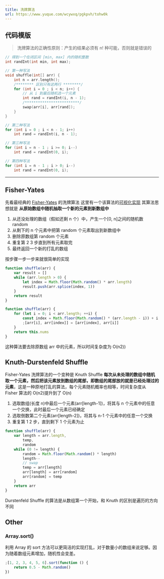 ```yaml
---
title: 洗牌算法
url: https://www.yuque.com/wcywxq/pgkpvh/tohw0k
---
```


<a name="wN5qR"></a>

## 代码模版

> 洗牌算法的正确性原则：产生的结果必须有 n! 种可能，否则就是错误的

```cpp
// 得到一个在闭区间 [min, max] 内的随机整数
int randInt(int min, int max);

// 第一种写法
void shuffle(int[] arr) {
    int n = arr.length();
    /******** 区别只有这两行 ********/
    for (int i = 0 ; i < n; i++) {
        // 从 i 到最后随机选一个元素
        int rand = randInt(i, n - 1);
        /*************************/
        swap(arr[i], arr[rand]);
    }
}

// 第二种写法
for (int i = 0 ; i < n - 1; i++)
    int rand = randInt(i, n - 1);

// 第三种写法
for (int i = n - 1 ; i >= 0; i--)
    int rand = randInt(0, i);

// 第四种写法
for (int i = n - 1 ; i > 0; i--)
    int rand = randInt(0, i);
```

***

<a name="Fisher-Yates"></a>

## Fisher-Yates

先看最经典的 [Fisher-Yates](http://en.wikipedia.org/wiki/Fisher-Yates_shuffle) 的洗牌算法
这里有一个该算法的[可视化实现](https://bost.ocks.org/mike/shuffle/)
其算法思想就是 **从原始数组中随机抽取一个新的元素到新数组中**

1. 从还没处理的数组（假如还剩 n 个）中，产生一个\[0, n]之间的随机数 random
2. 从剩下的 n 个元素中把第 random 个元素取出到新数组中
3. 删除原数组第 random 个元素
4. 重复第 2 3 步直到所有元素取完
5. 最终返回一个新的打乱的数组

按步骤一步一步来就很简单的实现


```javascript
function shuffle(arr) {
    var result = []
    while (arr.length > 0) {
        let index = Math.floor(Math.random() * arr.length)
        result.push(arr.splice(index, 1))
    }
    return result
}

function shuffle(arr) {
    for (let i = 0; i < arr.length; ++i) {
        const index = Math.floor(Math.random() * (arr.length - i)) + i
        ;[arr[i], arr[index]] = [arr[index], arr[i]]
    }
    return this.nums
}
```

这种算法要去除原数组 arr 中的元素，所以时间复杂度为 O(n2))

<a name="ab672078"></a>

## Knuth-Durstenfeld Shuffle

Fisher-Yates 洗牌算法的一个变种是 Knuth Shuffle
**每次从未处理的数组中随机取一个元素，然后把该元素放到数组的尾部，即数组的尾部放的就是已经处理过的元素**，这是一种原地打乱的算法，每个元素随机概率也相等，时间复杂度从 Fisher 算法的 O(n2)提升到了 O(n)

1. 选取数组(长度 n)中最后一个元素(arr\[length-1])，将其与 n 个元素中的任意一个交换，此时最后一个元素已经确定
2. 选取倒数第二个元素(arr\[length-2])，将其与 n-1 个元素中的任意一个交换
3. 重复第 1 2 步，直到剩下 1 个元素为止

```javascript
function shuffle(arr) {
    var length = arr.length,
        temp,
        random
    while (0 != length) {
        random = Math.floor(Math.random() * length)
        length--
        // swap
        temp = arr[length]
        arr[length] = arr[random]
        arr[random] = temp
    }
    return arr
}
```

Durstenfeld Shuffle 的算法是从数组第一个开始，和 Knuth 的区别是遍历的方向不同

<a name="Other"></a>

## Other

<a name="4f0db99a"></a>

### Array.sort()

利用 Array 的 sort 方法可以更简洁的实现打乱，对于数量小的数组来说足够。因为随着数组元素增加，随机性会变差。

```javascript
;[1, 2, 3, 4, 5, 6].sort(function () {
    return 0.5 - Math.random()
})
```

